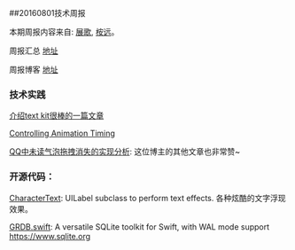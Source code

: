 
##20160801技术周报

本期周报内容来自: [展歌](https://github.com/eggInBlack), [桉远](https://github.com/AnYuan)。

周报汇总 [地址](https://github.com/BaiduHiDeviOS/iOS-Tech-Weekly)

周报博客 [地址](http://baiduhidevios.github.io/)


### 技术实践
[介绍text kit很棒的一篇文章](https://www.raywenderlich.com/50151/text-kit-tutorial)

[Controlling Animation Timing](http://ronnqvi.st/controlling-animation-timing/)

[QQ中未读气泡拖拽消失的实现分析](http://kittenyang.com/drawablebubble/): 这位博主的其他文章也非常赞~

### 开源代码：

[CharacterText](https://github.com/android1989/CharacterText): UILabel subclass to perform text effects. 各种炫酷的文字浮现效果。

[GRDB.swift](https://github.com/groue/GRDB.swift): A versatile SQLite toolkit for Swift, with WAL mode support https://www.sqlite.org
